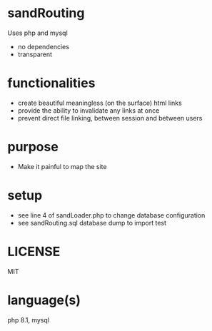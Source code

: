 # sandRouting
Uses php and mysql
- no dependencies
- transparent

# functionalities
- create beautiful meaningless (on the surface) html links
- provide the ability to invalidate any links at once
- prevent direct file linking, between session and between users

# purpose
- Make it painful to map the site

# setup
- see line 4 of sandLoader.php to change database configuration
- see sandRouting.sql database dump to import test

# LICENSE
MIT

# language(s)
php 8.1, mysql
